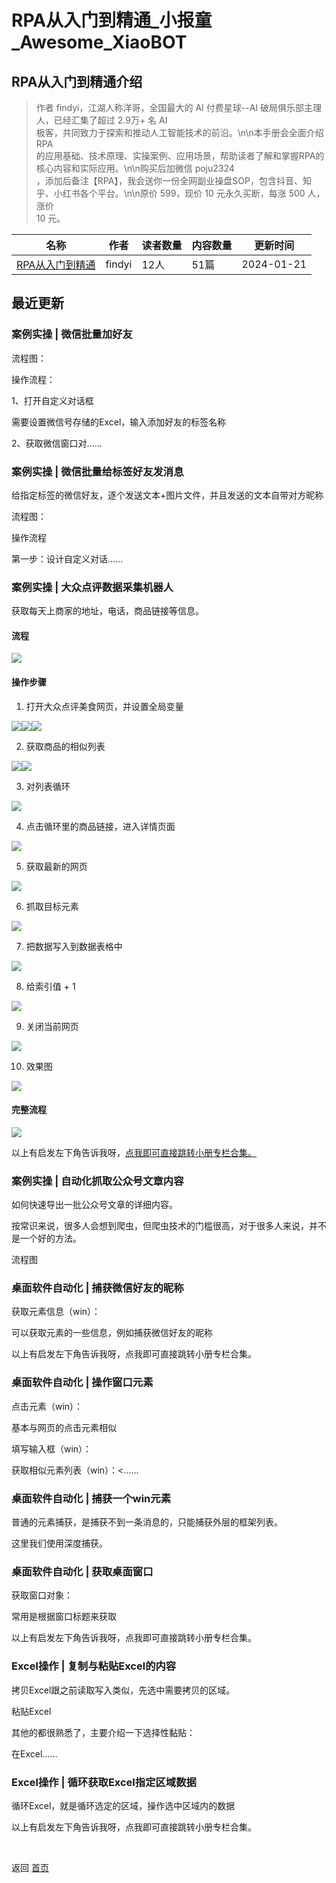 # RPA从入门到精通_小报童_Awesome_XiaoBOT

## RPA从入门到精通介绍
> 作者 findyi，江湖人称洋哥，全国最大的 AI 付费星球--AI 破局俱乐部主理人，已经汇集了超过 2.9万+ 名 AI  
极客，共同致力于探索和推动人工智能技术的前沿。\n\n本手册会全面介绍 RPA  
的应用基础、技术原理、实操案例、应用场景，帮助读者了解和掌握RPA的核心内容和实际应用。\n\n购买后加微信 poju2324  
，添加后备注【RPA】，我会送你一份全网副业操盘SOP，包含抖音、知乎、小红书各个平台。\n\n原价 599，现价 10 元永久买断，每涨 500 人，涨价  
10 元。  
  


|名称|作者|读者数量|内容数量|更新时间|
|---|---|---|---|---|
|[RPA从入门到精通](https://xiaobot.net/p/6661007?refer=0b133df9-27dc-423b-8101-639049001c13)|findyi|12人|51篇|2024-01-21|

## 最近更新
### 案例实操 | 微信批量加好友

流程图：

操作流程：

1、打开自定义对话框

需要设置微信号存储的Excel，输入添加好友的标签名称

2、获取微信窗口对......

### 案例实操 | 微信批量给标签好友发消息

给指定标签的微信好友，逐个发送文本+图片文件，并且发送的文本自带对方昵称

流程图：

操作流程

第一步：设计自定义对话......

### 案例实操 | 大众点评数据采集机器人

获取每天上商家的地址，电话，商品链接等信息。

#### 流程

![](https://static.xiaobot.net/file/2024-01-21/284144/a61f2c306c6db4639cf079c51db1275a.png)

#### 操作步骤

  1. 打开大众点评美食网页，并设置全局变量

![](https://static.xiaobot.net/file/2024-01-21/284144/a90194ff5a965ee80f5982950a6781ae.png)![](https://static.xiaobot.net/file/2024-01-21/284144/3ca7e39e76e42b845782b91a951fb661.png)![](https://static.xiaobot.net/file/2024-01-21/284144/5c88103e41f970a0cedeba6f1bdd2e37.png)

  2. 获取商品的相似列表

![](https://static.xiaobot.net/file/2024-01-21/284144/29fc9c057c2ed39e97e02593ea10d55e.png)![](https://static.xiaobot.net/file/2024-01-21/284144/545f9926e577bff184b861f1d473c179.png)

  3. 对列表循环

![](https://static.xiaobot.net/file/2024-01-21/284144/90791086a708cc4169c6ee0a4a046eab.png)

  4. 点击循环里的商品链接，进入详情页面

![](https://static.xiaobot.net/file/2024-01-21/284144/ef3be00d6289799ae898dc6dc688e60f.png)

  5. 获取最新的网页

![](https://static.xiaobot.net/file/2024-01-21/284144/82f48ae980e4b1b695eb9dd0571654b0.png)

  6. 抓取目标元素

![](https://static.xiaobot.net/file/2024-01-21/284144/92ece9d318abe8180902fcac53715525.png)

  7. 把数据写入到数据表格中

![](https://static.xiaobot.net/file/2024-01-21/284144/7990420deec0110f0e5153cdb4936700.png)

  8. 给索引值 + 1

![](https://static.xiaobot.net/file/2024-01-21/284144/62a88d74539c7174ddeccc4cede2148d.png)

  9. 关闭当前网页

![](https://static.xiaobot.net/file/2024-01-21/284144/d887dea432d644862e5cf313652c9c0b.png)

  10. 效果图

![](https://static.xiaobot.net/file/2024-01-21/284144/f2895c7d61b87d256441b66c2a339fce.png)

#### 完整流程

![](https://static.xiaobot.net/file/2024-01-21/284144/c6f21be8a06ff8e21a32190685a99c3c.png)

以上有启发左下角告诉我呀，[点我即可直接跳转小册专栏合集。](https://xiaobot.net/post/ba18d7fe-4e9e-49cd-9953-636aaeae1159)

### 案例实操 | 自动化抓取公众号文章内容

如何快速导出一批公众号文章的详细内容。

按常识来说，很多人会想到爬虫，但爬虫技术的门槛很高，对于很多人来说，并不是一个好的方法。

流程图

### 桌面软件自动化 | 捕获微信好友的昵称

获取元素信息（win）：

可以获取元素的一些信息，例如捕获微信好友的昵称

以上有启发左下角告诉我呀，点我即可直接跳转小册专栏合集。

### 桌面软件自动化 | 操作窗口元素

点击元素（win）：

基本与网页的点击元素相似

填写输入框（win）：

获取相似元素列表（win）：<......

### 桌面软件自动化 | 捕获一个win元素

普通的元素捕获，是捕获不到一条消息的，只能捕获外层的框架列表。

这里我们使用深度捕获。

### 桌面软件自动化 | 获取桌面窗口

获取窗口对象：

常用是根据窗口标题来获取

以上有启发左下角告诉我呀，点我即可直接跳转小册专栏合集。

### Excel操作 | 复制与粘贴Excel的内容

拷贝Excel跟之前读取写入类似，先选中需要拷贝的区域。

粘贴Excel

其他的都很熟悉了，主要介绍一下选择性黏贴：

在Excel......

### Excel操作 | 循环获取Excel指定区域数据

循环Excel，就是循环选定的区域，操作选中区域内的数据

以上有启发左下角告诉我呀，点我即可直接跳转小册专栏合集。


<a href="https://github.com/Reno9527/awesome-xiaobot" style="color: white; text-decoration: none;">awesome-xiaobot</a>

返回 [首页](../README.md)
